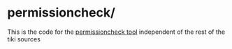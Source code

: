 # permissioncheck/

This is the code for the [permissioncheck tool](https://doc.tiki.org/Permission-Check) independent of the rest of the tiki sources

